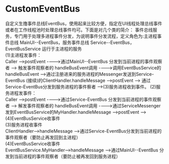 # CustomEventBus<br>
自定义生撸事件总线EventBus，使用起来比较方便，指定在UI线程处理总线事件或者在工作线程池时处理总线事件均可。下面是对几个类的简介：
事件总线服务，专门用于处理多进程事件分发，为说明事件分发流程，定义角色为:主进程事件总线 MainUI--EventBus，服务事件总线 Service--EventBus，
EventBusService 运行于主进程的服务<br>
(1)主进程发事件：<br>
Caller -->postEvent  ---->通过MainUI--EventBus 分发到当前进程的事件观察者 --> 触发事件观察者的 handleBusEvent调用
---->调用EventBusService的handleBusEvent -->通过注册进来的服务进程的Messenger发送到Service-EventBus
(接续)的ClientHandler.handleMessage -->postEvent --> 通过Service-EventBus分发到服务进程的事件察者
-->(3)服务进程收到事件。
(2)服务进程发事件：<br>
Caller -->postEvent  ---->通过Service-EventBus 分发到当前进程的事件观察者 --> 解发事件观察者的 handleBusEvent调用
---->通过ServiceMessenger发到EventBusService的MyHandler.handleMessage -->postEvent
-->(4)EventBusService收事件<br>
(3)服务进程收事件<br>
ClientHandler-->handleMessage -->通过Service-EventBus分发到当前进程的事件观察者（要防止再发回到主进程）<br>
(4)EventBusService收事件<br>
  EventBusService.MyHandler-->handleMessage -->通过MainUI--EventBus 分发到当前进程的事件观察者（要防止被再发回到服务进程）
